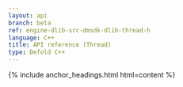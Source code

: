 ```yaml
---
layout: api
branch: beta
ref: engine-dlib-src-dmsdk-dlib-thread-h
language: C++
title: API reference (Thread)
type: Defold C++
---
```

{% include anchor_headings.html html=content %}